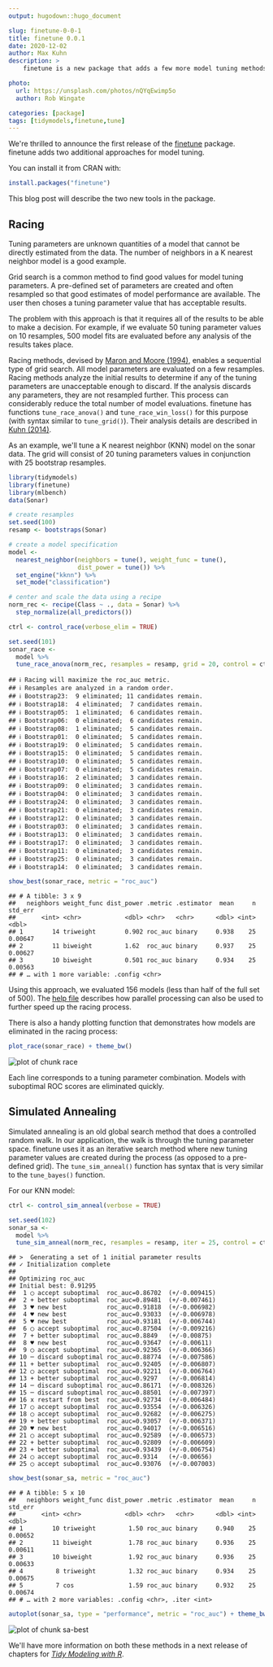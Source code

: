 ```yaml
---
output: hugodown::hugo_document

slug: finetune-0-0-1
title: finetune 0.0.1
date: 2020-12-02
author: Max Kuhn
description: >
    finetune is a new package that adds a few more model tuning methods. 

photo:
  url: https://unsplash.com/photos/nQYqEwimp5o
  author: Rob Wingate

categories: [package] 
tags: [tidymodels,finetune,tune]
---
```


<!--
TODO:
* [ ] Pick category and tags (see existing with `post_tags()`)
* [ ] Find photo & update yaml metadata
* [ ] Create `thumbnail-sq.jpg`; height and width should be equal
* [ ] Create `thumbnail-wd.jpg`; width should be >5x height
* [ ] `hugodown::use_tidy_thumbnail()`
* [ ] Add intro sentence
* [ ] `use_tidy_thanks()`
-->

We're thrilled to announce the first release of the [finetune](https://finetune.tidymodels.org/) package. finetune adds two additional approaches for model tuning.  

You can install it from CRAN with:


```r
install.packages("finetune")
```

This blog post will describe the two new tools in the package. 

## Racing

Tuning parameters are unknown quantities of a model that cannot be directly estimated from the data. The number of neighbors in a K nearest neighbor model is a good example. 

Grid search is a common method to find good values for model tuning parameters. A pre-defined set of parameters are created and often resampled so that good estimates of model performance are available. The user then choses a tuning parameter value that has acceptable results. 

The problem with this approach is that it requires all of the results to be able to make a decision. For example, if we evaluate 50 tuning parameter values on 10 resamples, 500 model fits are evaluated before any analysis of the results takes place. 

Racing methods, devised by [Maron and Moore (1994)](https://scholar.google.com/scholar?hl=en&as_sdt=0%2C7&q=Hoeffding+races%3A+Accelerating+model+selection+search+for+classification+and+function+approximation&btnG=), enables a sequential type of grid search. All model parameters are evaluated on a few resamples. Racing methods analyze the initial results to determine if any of the tuning parameters are unacceptable enough to discard. If the analysis discards any parameters, they are not resampled further. This process can considerably reduce the total number of model evaluations. finetune has functions `tune_race_anova()` and `tune_race_win_loss()` for this purpose (with syntax similar to `tune_grid()`). Their analysis details are described in [Kuhn (2014)](https://arxiv.org/abs/1405.6974).   

As an example, we'll tune a K nearest neighbor (KNN) model on the sonar data.  The grid will consist of 20 tuning parameters values in conjunction with 25 bootstrap resamples.  


```r
library(tidymodels)
library(finetune)
library(mlbench)
data(Sonar)

# create resamples
set.seed(100)
resamp <- bootstraps(Sonar)

# create a model specification
model <- 
  nearest_neighbor(neighbors = tune(), weight_func = tune(), 
                   dist_power = tune()) %>% 
  set_engine("kknn") %>% 
  set_mode("classification")

# center and scale the data using a recipe
norm_rec <- recipe(Class ~ ., data = Sonar) %>% 
  step_normalize(all_predictors())

ctrl <- control_race(verbose_elim = TRUE)

set.seed(101)
sonar_race <- 
  model %>% 
  tune_race_anova(norm_rec, resamples = resamp, grid = 20, control = ctrl)
```
```
## ℹ Racing will maximize the roc_auc metric.
## ℹ Resamples are analyzed in a random order.
## ℹ Bootstrap23:  9 eliminated; 11 candidates remain.
## ℹ Bootstrap18:  4 eliminated;  7 candidates remain.
## ℹ Bootstrap05:  1 eliminated;  6 candidates remain.
## ℹ Bootstrap06:  0 eliminated;  6 candidates remain. 
## ℹ Bootstrap08:  1 eliminated;  5 candidates remain.
## ℹ Bootstrap01:  0 eliminated;  5 candidates remain.
## ℹ Bootstrap19:  0 eliminated;  5 candidates remain.
## ℹ Bootstrap15:  0 eliminated;  5 candidates remain.
## ℹ Bootstrap10:  0 eliminated;  5 candidates remain.
## ℹ Bootstrap07:  0 eliminated;  5 candidates remain.
## ℹ Bootstrap16:  2 eliminated;  3 candidates remain.
## ℹ Bootstrap09:  0 eliminated;  3 candidates remain.
## ℹ Bootstrap04:  0 eliminated;  3 candidates remain.
## ℹ Bootstrap24:  0 eliminated;  3 candidates remain.
## ℹ Bootstrap21:  0 eliminated;  3 candidates remain.
## ℹ Bootstrap12:  0 eliminated;  3 candidates remain.
## ℹ Bootstrap03:  0 eliminated;  3 candidates remain.
## ℹ Bootstrap13:  0 eliminated;  3 candidates remain.
## ℹ Bootstrap17:  0 eliminated;  3 candidates remain.
## ℹ Bootstrap11:  0 eliminated;  3 candidates remain.
## ℹ Bootstrap25:  0 eliminated;  3 candidates remain.
## ℹ Bootstrap14:  0 eliminated;  3 candidates remain.
```



```r
show_best(sonar_race, metric = "roc_auc")
```

```
## # A tibble: 3 x 9
##   neighbors weight_func dist_power .metric .estimator  mean     n std_err
##       <int> <chr>            <dbl> <chr>   <chr>      <dbl> <int>   <dbl>
## 1        14 triweight        0.902 roc_auc binary     0.938    25 0.00647
## 2        11 biweight         1.62  roc_auc binary     0.937    25 0.00627
## 3        10 biweight         0.501 roc_auc binary     0.934    25 0.00563
## # … with 1 more variable: .config <chr>
```

Using this approach, we evaluated 156 models (less than half of the full set of 500). The [help file](https://finetune.tidymodels.org/reference/tune_race_anova.html#details) describes how parallel processing can also be used to further speed up the racing process. 

There is also a handy plotting function that demonstrates how models are eliminated in the racing process:


```r
plot_race(sonar_race) + theme_bw()
```

![plot of chunk race](figure/race-1.svg)

Each line corresponds to a tuning parameter combination. Models with suboptimal ROC scores are eliminated quickly. 

## Simulated Annealing

Simulated annealing is an old global search method that does a controlled random walk. In our application, the walk is through the tuning parameter space. finetune uses it as an iterative search method where new tuning parameter values are created during the process (as opposed to a pre-defined grid). The `tune_sim_anneal()` function has syntax that is very similar to the `tune_bayes()` function.

For our KNN model: 


```r
ctrl <- control_sim_anneal(verbose = TRUE)

set.seed(102)
sonar_sa <- 
  model %>% 
  tune_sim_anneal(norm_rec, resamples = resamp, iter = 25, control = ctrl)
```
```
## >  Generating a set of 1 initial parameter results
## ✓ Initialization complete
## 
## Optimizing roc_auc
## Initial best: 0.91295
##  1 ◯ accept suboptimal  roc_auc=0.86702	(+/-0.009415)
##  2 + better suboptimal  roc_auc=0.89481	(+/-0.007461)
##  3 ♥ new best           roc_auc=0.91818	(+/-0.006982)
##  4 ♥ new best           roc_auc=0.93033	(+/-0.006978)
##  5 ♥ new best           roc_auc=0.93181	(+/-0.006744)
##  6 ◯ accept suboptimal  roc_auc=0.87504	(+/-0.009216)
##  7 + better suboptimal  roc_auc=0.8849	(+/-0.00875)
##  8 ♥ new best           roc_auc=0.93647	(+/-0.00611)
##  9 ◯ accept suboptimal  roc_auc=0.92365	(+/-0.006366)
## 10 ─ discard suboptimal roc_auc=0.88774	(+/-0.007586)
## 11 + better suboptimal  roc_auc=0.92405	(+/-0.006807)
## 12 ◯ accept suboptimal  roc_auc=0.92211	(+/-0.006764)
## 13 + better suboptimal  roc_auc=0.9297	(+/-0.006814)
## 14 ─ discard suboptimal roc_auc=0.86171	(+/-0.008326)
## 15 ─ discard suboptimal roc_auc=0.88501	(+/-0.007397)
## 16 x restart from best  roc_auc=0.92734	(+/-0.006484)
## 17 ◯ accept suboptimal  roc_auc=0.93554	(+/-0.006326)
## 18 ◯ accept suboptimal  roc_auc=0.92682	(+/-0.006275)
## 19 + better suboptimal  roc_auc=0.93057	(+/-0.006371)
## 20 ♥ new best           roc_auc=0.94017	(+/-0.006516)
## 21 ◯ accept suboptimal  roc_auc=0.92589	(+/-0.006573)
## 22 + better suboptimal  roc_auc=0.92809	(+/-0.006609)
## 23 + better suboptimal  roc_auc=0.93439	(+/-0.006754)
## 24 ◯ accept suboptimal  roc_auc=0.9314	(+/-0.00656)
## 25 ◯ accept suboptimal  roc_auc=0.93076	(+/-0.007003)
```


```r
show_best(sonar_sa, metric = "roc_auc")
```

```
## # A tibble: 5 x 10
##   neighbors weight_func dist_power .metric .estimator  mean     n std_err
##       <int> <chr>            <dbl> <chr>   <chr>      <dbl> <int>   <dbl>
## 1        10 triweight         1.50 roc_auc binary     0.940    25 0.00652
## 2        11 biweight          1.78 roc_auc binary     0.936    25 0.00611
## 3        10 biweight          1.92 roc_auc binary     0.936    25 0.00633
## 4         8 triweight         1.32 roc_auc binary     0.934    25 0.00675
## 5         7 cos               1.59 roc_auc binary     0.932    25 0.00674
## # … with 2 more variables: .config <chr>, .iter <int>
```

```r
autoplot(sonar_sa, type = "performance", metric = "roc_auc") + theme_bw()
```

![plot of chunk sa-best](figure/sa-best-1.svg)

We'll have more information on both these methods in a next release of chapters for [_Tidy Modeling with R_](https://www.tmwr.org/). 
